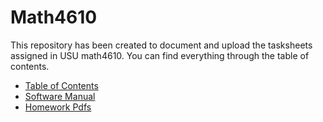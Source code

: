 # Math4610

This repository has been created to document and upload the tasksheets assigned in USU math4610.
You can find everything through the table of contents.



* [Table of Contents](TableOfContents.md)
* [Software Manual](software_manual/README.md)
* [Homework Pdfs]()



